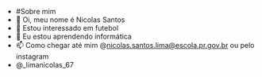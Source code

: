 - #Sobre mim
- 👋 Oi, meu nome é Nicolas Santos
- 👀 Estou interessado em futebol
- 🌱 Eu estou aprendendo informática
- 📫 Como chegar até mim @nicolas.santos.lima@escola.pr.gov.br ou pelo instagram
- @_limanicolas_67
